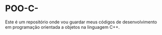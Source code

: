 # POO-C-
Este é um repositório onde vou guardar meus códigos de desenvolvimento em programação orientada a objetos na linguagem C++.
